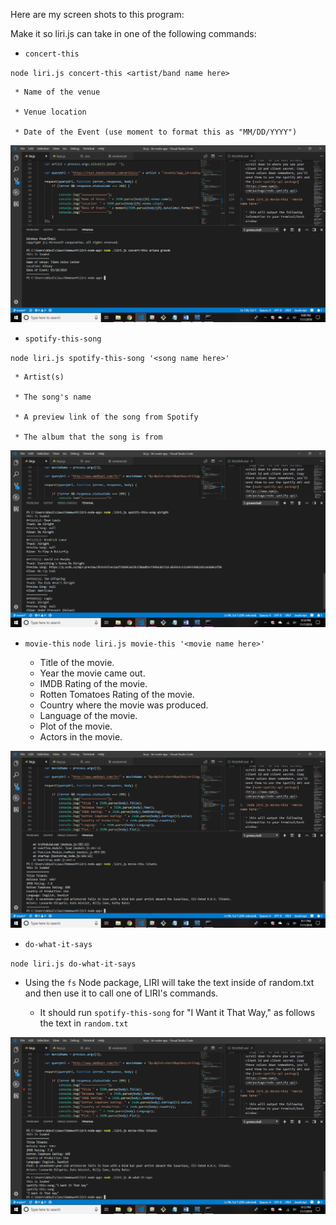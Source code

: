 Here are my screen shots to this program:

Make it so liri.js can take in one of the following commands:

   * `concert-this`

   `node liri.js concert-this <artist/band name here>`

     * Name of the venue

     * Venue location

     * Date of the Event (use moment to format this as "MM/DD/YYYY")

   ![Concert Photo](/images/concert.png)


   * `spotify-this-song`

   `node liri.js spotify-this-song '<song name here>'`


     * Artist(s)

     * The song's name

     * A preview link of the song from Spotify

     * The album that the song is from
   ![Spotify Photo](/images/spotify.png)

   * `movie-this`
   `node liri.js movie-this '<movie name here>'`

       * Title of the movie.
       * Year the movie came out.
       * IMDB Rating of the movie.
       * Rotten Tomatoes Rating of the movie.
       * Country where the movie was produced.
       * Language of the movie.
       * Plot of the movie.
       * Actors in the movie.

   ![Movie Photo](/images/movie.png)

   * `do-what-it-says`

   `node liri.js do-what-it-says`

   * Using the `fs` Node package, LIRI will take the text inside of random.txt and then use it to call one of LIRI's commands.

     * It should run `spotify-this-song` for "I Want it That Way," as follows the text in `random.txt`

   ![Do What It Says Photo](/images/dowhat.png)
